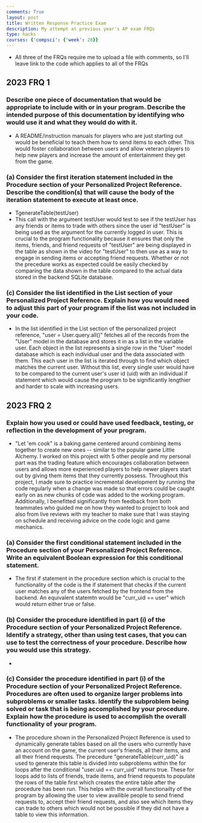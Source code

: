 ```yaml
---
comments: True
layout: post
title: Written Response Practice Exam
description: My attempt at previous year's AP exam FRQs
type: hacks
courses: {'compsci': {'week': 28}}
---
```


- All three of the FRQs require me to upload a file with comments, so I'll leave link to the code which applies to all of the FRQs

## 2023 FRQ 1
### Describe one piece of documentation that would be appropriate to include with or in your program. Describe the intended purpose of this documentation by identifying who would use it and what they would do with it.
- A README/instruction manuals for players who are just starting out would be beneficial to teach them how to send items to each other. This would foster collaboration between users and allow veteran players to help new players and increase the amount of entertainment they get from the game.

### (a) Consider the first iteration statement included in the Procedure section of your Personalized Project Reference. Describe the condition(s) that will cause the body of the iteration statement to execute at least once.
- TgenerateTable(testUser)
- This call with the argument testUser would test to see if the testUser has any friends or items to trade with others since the user id "testUser" is being used as the argument for the currently logged in user. This is crucial to the program functionality because it ensures that only the items, friends, and friend requests of "testUser" are being displayed in the table as shown in the video for "testUser" to then use as a way to engage in sending items or accepting friend requests. Whether or not the precedure works as expected could be easily checked by comparing the data shown in the table compared to the actual data stored in the backend SQLite database. 

### (c) Consider the list identified in the List section of your Personalized Project Reference. Explain how you would need to adjust this part of your program if the list was not included in your code.
- In the list identified in the List section of the personalized project reference, "user = User.query.all()" fetches all of the records from the "User" model in the database and stores it in as a list in the variable user. Each object in the list represents a single row in the "User" model database which is each individual user and the data associated with them. This each user in the list is iterated through to find which object matches the current user. Without this list, every single user would have to be compared to the current user's user id (uid) with an individual if statement which would cause the program to be significantly lengthier and harder to scale with increasing users.

## 2023 FRQ 2
### Explain how you used or could have used feedback, testing, or reflection in the development of your program.
- "Let 'em cook" is a baking game centered around combining items together to create new ones -- similar to the popular game Little Alchemy. I worked on this project with 5 other people and my personal part was the trading feature which encourages collaboration between users and allows more experienced players to help newer players start out by giving them items that they currently possess. Throughout this project, I made sure to practice incremental development by running the code regularly when a change was made so that errors could be caught early on as new chunks of code was added to the working program. Additionally, I benefitted significantly from feedback from both teammates who guided me on how they wanted to project to look and also from live reviews with my teacher to make sure that I was staying on schedule and receiving advice on the code logic and game mechanics.

### (a) Consider the first conditional statement included in the Procedure section of your Personalized Project Reference. Write an equivalent Boolean expression for this conditional statement.
- The first if statement in the procedure section which is crucial to the functionality of the code is the if statement that checks if the current user matches any of the users fetched by the frontend from the backend. An equivalent statemtn would be "curr_uid == user" which would return either true or false.

### (b) Consider the procedure identified in part (i) of the Procedure section of your Personalized Project Reference. Identify a strategy, other than using test cases, that you can use to test the correctness of your procedure. Describe how you would use this strategy.
- 

### (c) Consider the procedure identified in part (i) of the Procedure section of your Personalized Project Reference. Procedures are often used to organize larger problems into subproblems or smaller tasks. Identify the subproblem being solved or task that is being accomplished by your procedure. Explain how the procedure is used to accomplish the overall functionality of your program.
- The procedure shown in the Personalized Project Reference is used to dynamically generate tables based on all the users who currently have an account on the game, the current user's friends, all their items, and all their friend requests. The precedure "generateTable(curr_uid)" is used to generate this table is divided into subproblems within the for loops after the conditional "user.uid == curr_uid" returns true. These for loops add to lists of friends, trade items, and friend requests to populate the rows of the table first which creates the entire table after the procedure has been run. This helps with the overall functionailty of the program by allowing the user to view availible people to send friend requests to, accept their friend requests, and also see which items they can trade to others which would not be possible if they did not have a table to view this information.